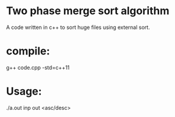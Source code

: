 # Two phase merge sort algorithm
A code written in c++ to sort huge files using external sort.

# compile:  
g++ code.cpp -std=c++11  
  
# Usage:  
./a.out inp out <memsize in MB> <asc/desc> <col n>  
